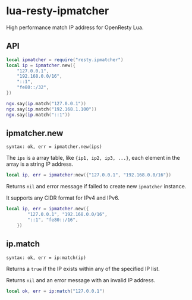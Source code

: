 # lua-resty-ipmatcher

High performance match IP address for OpenResty Lua.

## API

```lua
local ipmatcher = require("resty.ipmatcher")
local ip = ipmatcher.new({
    "127.0.0.1",
    "192.168.0.0/16",
    "::1",
    "fe80::/32",
})

ngx.say(ip.match("127.0.0.1"))
ngx.say(ip.match("192.168.1.100"))
ngx.say(ip.match("::1"))
```

## ipmatcher.new

`syntax: ok, err = ipmatcher.new(ips)`

The `ips` is a array table, like `{ip1, ip2, ip3, ...}`,
each element in the array is a string IP address.

```lua
local ip, err = ipmatcher:new({"127.0.0.1", "192.168.0.0/16"})
```

Returns `nil` and error message if failed to create new `ipmatcher` instance.

It supports any CIDR format for IPv4 and IPv6.

```lua
local ip, err = ipmatcher.new({
        "127.0.0.1", "192.168.0.0/16",
        "::1", "fe80::/16",
    })
```

## ip.match

`syntax: ok, err = ip:match(ip)`

Returns a `true` if the IP exists within any of the specified IP list.

Returns `nil` and an error message with an invalid IP address.

```lua
local ok, err = ip:match("127.0.0.1")
```

